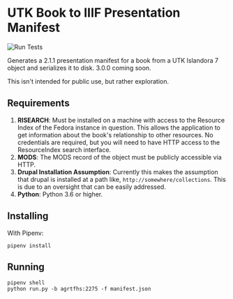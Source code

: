 # UTK Book to IIIF Presentation Manifest

![Run Tests](https://github.com/markpbaggett/utk_book_presentation_manifest/workflows/Run%20Tests/badge.svg)

Generates a 2.1.1 presentation manifest for a book from a UTK Islandora 7 object and serializes it to disk.
3.0.0 coming soon.

This isn't intended for public use, but rather exploration.

## Requirements

1. **RISEARCH**: Must be installed on a machine with access to the Resource Index of the Fedora instance in question.
This allows the application to get information about the book's relationship to other resources. No credentials are
required, but you will need to have HTTP access to the ResourceIndex search interface.
2. **MODS**: The MODS record of the object must be publicly accessible via HTTP.
3. **Drupal Installation Assumption**: Currently this makes the assumption that drupal is installed at a path like,
`http://somewhere/collections`.  This is due to an oversight that can be easily addressed.
4. **Python**: Python 3.6 or higher.

## Installing

With Pipenv:

```shell script
pipenv install
```

## Running

```shell script
pipenv shell
python run.py -b agrtfhs:2275 -f manifest.json
```
